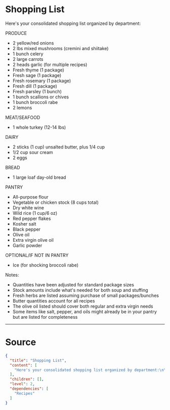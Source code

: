 # Shopping List

Here's your consolidated shopping list organized by department:

PRODUCE
- 2 yellow/red onions
- 2 lbs mixed mushrooms (cremini and shiitake)
- 1 bunch celery
- 2 large carrots
- 2 heads garlic (for multiple recipes)
- Fresh thyme (1 package)
- Fresh sage (1 package)
- Fresh rosemary (1 package)
- Fresh dill (1 package)
- Fresh parsley (1 bunch)
- 1 bunch scallions or chives
- 1 bunch broccoli rabe
- 2 lemons

MEAT/SEAFOOD
- 1 whole turkey (12-14 lbs)

DAIRY
- 2 sticks (1 cup) unsalted butter, plus 1/4 cup
- 1/2 cup sour cream
- 2 eggs

BREAD
- 1 large loaf day-old bread

PANTRY
- All-purpose flour
- Vegetable or chicken stock (8 cups total)
- Dry white wine
- Wild rice (1 cup/6 oz)
- Red pepper flakes
- Kosher salt
- Black pepper
- Olive oil
- Extra virgin olive oil
- Garlic powder

OPTIONAL/IF NOT IN PANTRY
- Ice (for shocking broccoli rabe)

Notes:
- Quantities have been adjusted for standard package sizes
- Stock amounts include what's needed for both soup and stuffing
- Fresh herbs are listed assuming purchase of small packages/bunches
- Butter quantities account for all recipes
- The olive oil listed should cover both regular and extra virgin needs
- Some items like salt, pepper, and oils might already be in your pantry but are listed for completeness


---
# Source

```json
{
  "title": "Shopping List",
  "content": [
    "Here's your consolidated shopping list organized by department:\n\nPRODUCE\n- 2 yellow/red onions\n- 2 lbs mixed mushrooms (cremini and shiitake)\n- 1 bunch celery\n- 2 large carrots\n- 2 heads garlic (for multiple recipes)\n- Fresh thyme (1 package)\n- Fresh sage (1 package)\n- Fresh rosemary (1 package)\n- Fresh dill (1 package)\n- Fresh parsley (1 bunch)\n- 1 bunch scallions or chives\n- 1 bunch broccoli rabe\n- 2 lemons\n\nMEAT/SEAFOOD\n- 1 whole turkey (12-14 lbs)\n\nDAIRY\n- 2 sticks (1 cup) unsalted butter, plus 1/4 cup\n- 1/2 cup sour cream\n- 2 eggs\n\nBREAD\n- 1 large loaf day-old bread\n\nPANTRY\n- All-purpose flour\n- Vegetable or chicken stock (8 cups total)\n- Dry white wine\n- Wild rice (1 cup/6 oz)\n- Red pepper flakes\n- Kosher salt\n- Black pepper\n- Olive oil\n- Extra virgin olive oil\n- Garlic powder\n\nOPTIONAL/IF NOT IN PANTRY\n- Ice (for shocking broccoli rabe)\n\nNotes:\n- Quantities have been adjusted for standard package sizes\n- Stock amounts include what's needed for both soup and stuffing\n- Fresh herbs are listed assuming purchase of small packages/bunches\n- Butter quantities account for all recipes\n- The olive oil listed should cover both regular and extra virgin needs\n- Some items like salt, pepper, and oils might already be in your pantry but are listed for completeness\n"
  ],
  "children": [],
  "level": 2,
  "dependencies": [
    "Recipes"
  ]
}
```